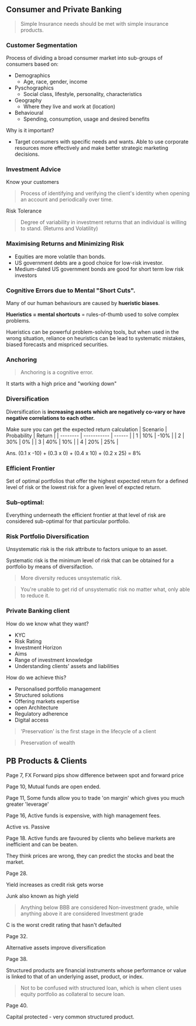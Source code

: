## Consumer and Private Banking

>Simple Insurance needs should be met with simple insurance products.

### Customer Segmentation

Process of dividing a broad consumer market into sub-groups of consumers based on:

* Demographics
  * Age, race, gender, income
* Pyschographics
  * Social class, lifestyle, personality, characteristics
* Geography
  * Where they live and work at (location)
* Behavioural
  * Spending, consumption, usage and desired benefits
  
Why is it important?
* Target consumers with specific needs and wants. Able to use corporate resources more effectively and make better strategic marketing decisions.

### Investment Advice
Know your customers
>Process of identifying and verifying the client's identity when opening an account and periodically over time.

Risk Tolerance
>Degree of variability in investment returns that an individual is willing to stand. (Returns and Volatility)

### Maximising Returns and Minimizing Risk
* Equities are more volatile than bonds.
* US government debts are a good choice for low-risk investor.
* Medium-dated US government bonds are good for short term low risk investors

### Cognitive Errors due to Mental "Short Cuts".
Many of our human behaviours are caused by **hueristic biases**.

**Hueristics = mental shortcuts** = rules-of-thumb used to solve complex problems.

Hueristics can be powerful problem-solving tools, but when used in the wrong situation, reliance on heuristics can be lead to systematic mistakes, biased forecasts and mispriced securities.

### Anchoring
>Anchoring is a cognitive error.

It starts with a high price and "working down"

### Diversification
Diversification is **increasing assets which are negatively co-vary or have negative correlations to each other.**

Make sure you can get the expected return calculation
| Scenario | Probability | Return |
| -------- | ----------- | ------ |
| 1        | 10%         | -10%   |
| 2        | 30%         | 0%     |
| 3        | 40%         | 10%    |
| 4        | 20%         | 25%    |

Ans. (0.1 x -10) + (0.3 x 0) + (0.4 x 10) + (0.2 x 25) = 8%

### Efficient Frontier
Set of optimal portfolios that offer the highest expected return for a defined level of risk or the lowest risk for a given level of expcted return.

### Sub-optimal:
Everything underneath the efficient frontier at that level of risk are considered sub-optimal for that particular portfolio.

### Risk Portfolio Diversification
Unsystematic risk is the risk attribute to factors unique to an asset.

Systematic risk is the minimum level of risk that can be obtained for a portfolio by means of diversifaction.

>More diversity reduces unsystematic risk.

>You're unable to get rid of unsystematic risk no matter what, only able to reduce it.


### Private Banking client
How do we know what they want?
* KYC
* Risk Rating
* Investment Horizon
* Aims
* Range of investment knowledge
* Understanding clients' assets and liabilities

How do we achieve this?
* Personalised portfolio management
* Structured solutions
* Offering markets expertise
* open Architecture
* Regulatory adherence
* Digital access

>'Preservation' is the first stage in the lifecycle of a client

>Preservation of wealth

## PB Products & Clients
Page 7, FX Forward pips show difference between spot and forward price

Page 10, Mutual funds are open ended.

Page 11, Some funds allow you to trade 'on margin' which gives you much greater 'leverage'

Page 16, Active funds is expensive, with high management fees.

Active vs. Passive

Page 18. Active funds are favoured by clients who believe markets are inefficient and can be beaten. 

They think prices are wrong, they can predict the stocks and beat the market.

Page 28.

Yield increases as credit risk gets worse

Junk also known as high yield

> Anything below BBB are considered Non-investment grade, while anything above it are considered Investment grade

C is the worst credit rating that hasn't defaulted

Page 32.

Alternative assets improve diversification

Page 38.

Structured products are financial instruments whose performance or value is linked to that of an underlying asset, product, or index.

>Not to be confused with structured loan, which is when client uses equity portfolio as collateral to secure loan.

Page 40.

Capital protected - very common structured product.